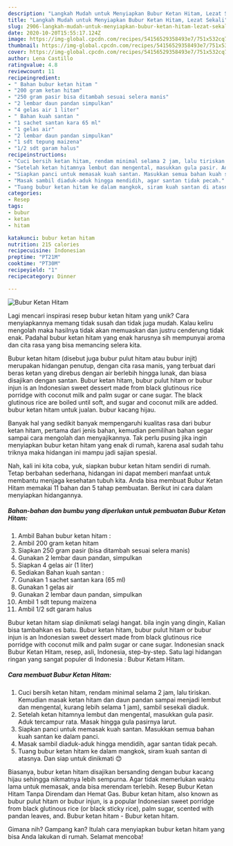 ```yaml
---
description: "Langkah Mudah untuk Menyiapkan Bubur Ketan Hitam, Lezat Sekali"
title: "Langkah Mudah untuk Menyiapkan Bubur Ketan Hitam, Lezat Sekali"
slug: 2906-langkah-mudah-untuk-menyiapkan-bubur-ketan-hitam-lezat-sekali
date: 2020-10-20T15:55:17.124Z
image: https://img-global.cpcdn.com/recipes/54156529358493e7/751x532cq70/bubur-ketan-hitam-foto-resep-utama.jpg
thumbnail: https://img-global.cpcdn.com/recipes/54156529358493e7/751x532cq70/bubur-ketan-hitam-foto-resep-utama.jpg
cover: https://img-global.cpcdn.com/recipes/54156529358493e7/751x532cq70/bubur-ketan-hitam-foto-resep-utama.jpg
author: Lena Castillo
ratingvalue: 4.8
reviewcount: 11
recipeingredient:
- " Bahan bubur ketan hitam "
- "200 gram ketan hitam"
- "250 gram pasir bisa ditambah sesuai selera manis"
- "2 lembar daun pandan simpulkan"
- "4 gelas air 1 liter"
- " Bahan kuah santan "
- "1 sachet santan kara 65 ml"
- "1 gelas air"
- "2 lembar daun pandan simpulkan"
- "1 sdt tepung maizena"
- "1/2 sdt garam halus"
recipeinstructions:
- "Cuci bersih ketan hitam, rendam minimal selama 2 jam, lalu tiriskan. Kemudian masak ketan hitam dan daun pandan sampai menjadi lembut dan mengental, kurang lebih selama 1 jam), sambil sesekali diaduk."
- "Setelah ketan hitamnya lembut dan mengental, masukkan gula pasir. Aduk tercampur rata. Masak hingga gula pasirnya larut."
- "Siapkan panci untuk memasak kuah santan. Masukkan semua bahan kuah santan ke dalam panci."
- "Masak sambil diaduk-aduk hingga mendidih, agar santan tidak pecah."
- "Tuang bubur ketan hitam ke dalam mangkok, siram kuah santan di atasnya. Dan siap untuk dinikmati 😊"
categories:
- Resep
tags:
- bubur
- ketan
- hitam

katakunci: bubur ketan hitam 
nutrition: 215 calories
recipecuisine: Indonesian
preptime: "PT21M"
cooktime: "PT30M"
recipeyield: "1"
recipecategory: Dinner

---
```



![Bubur Ketan Hitam](https://img-global.cpcdn.com/recipes/54156529358493e7/751x532cq70/bubur-ketan-hitam-foto-resep-utama.jpg)

Lagi mencari inspirasi resep bubur ketan hitam yang unik? Cara menyiapkannya memang tidak susah dan tidak juga mudah. Kalau keliru mengolah maka hasilnya tidak akan memuaskan dan justru cenderung tidak enak. Padahal bubur ketan hitam yang enak harusnya sih mempunyai aroma dan cita rasa yang bisa memancing selera kita.

Bubur ketan hitam (disebut juga bubur pulut hitam atau bubur injit) merupakan hidangan penutup, dengan cita rasa manis, yang terbuat dari beras ketan yang direbus dengan air berlebih hingga lunak, dan biasa disajikan dengan santan. Bubur ketan hitam, bubur pulut hitam or bubur injun is an Indonesian sweet dessert made from black glutinous rice porridge with coconut milk and palm sugar or cane sugar. The black glutinous rice are boiled until soft, and sugar and coconut milk are added. bubur ketan hitam untuk jualan. bubur kacang hijau.

Banyak hal yang sedikit banyak mempengaruhi kualitas rasa dari bubur ketan hitam, pertama dari jenis bahan, kemudian pemilihan bahan segar sampai cara mengolah dan menyajikannya. Tak perlu pusing jika ingin menyiapkan bubur ketan hitam yang enak di rumah, karena asal sudah tahu triknya maka hidangan ini mampu jadi sajian spesial.


Nah, kali ini kita coba, yuk, siapkan bubur ketan hitam sendiri di rumah. Tetap berbahan sederhana, hidangan ini dapat memberi manfaat untuk membantu menjaga kesehatan tubuh kita. Anda bisa membuat Bubur Ketan Hitam memakai 11 bahan dan 5 tahap pembuatan. Berikut ini cara dalam menyiapkan hidangannya.

<!--inarticleads1-->

##### Bahan-bahan dan bumbu yang diperlukan untuk pembuatan Bubur Ketan Hitam:

1. Ambil  Bahan bubur ketan hitam :
1. Ambil 200 gram ketan hitam
1. Siapkan 250 gram pasir (bisa ditambah sesuai selera manis)
1. Gunakan 2 lembar daun pandan, simpulkan
1. Siapkan 4 gelas air (1 liter)
1. Sediakan  Bahan kuah santan :
1. Gunakan 1 sachet santan kara (65 ml)
1. Gunakan 1 gelas air
1. Gunakan 2 lembar daun pandan, simpulkan
1. Ambil 1 sdt tepung maizena
1. Ambil 1/2 sdt garam halus


Bubur ketan hitam siap dinikmati selagi hangat. bila ingin yang dingin, Kalian bisa tambahkan es batu. Bubur ketan hitam, bubur pulut hitam or bubur injun is an Indonesian sweet dessert made from black glutinous rice porridge with coconut milk and palm sugar or cane sugar. Indonesian snack Bubur Ketan Hitam, resep, asli, Indonesia, step-by-step. Satu lagi hidangan ringan yang sangat populer di Indonesia : Bubur Ketam Hitam. 

<!--inarticleads2-->

##### Cara membuat Bubur Ketan Hitam:

1. Cuci bersih ketan hitam, rendam minimal selama 2 jam, lalu tiriskan. Kemudian masak ketan hitam dan daun pandan sampai menjadi lembut dan mengental, kurang lebih selama 1 jam), sambil sesekali diaduk.
1. Setelah ketan hitamnya lembut dan mengental, masukkan gula pasir. Aduk tercampur rata. Masak hingga gula pasirnya larut.
1. Siapkan panci untuk memasak kuah santan. Masukkan semua bahan kuah santan ke dalam panci.
1. Masak sambil diaduk-aduk hingga mendidih, agar santan tidak pecah.
1. Tuang bubur ketan hitam ke dalam mangkok, siram kuah santan di atasnya. Dan siap untuk dinikmati 😊


Biasanya, bubur ketan hitam disajikan bersanding dengan bubur kacang hijau sehingga nikmatnya lebih sempurna. Agar tidak memerlukan waktu lama untuk memasak, anda bisa merendam terlebih. Resep Bubur Ketan Hitam Tanpa Direndam dan Hemat Gas. Bubur ketan hitam, also known as bubur pulut hitam or bubur injun, is a popular Indonesian sweet porridge from black glutinous rice (or black sticky rice), palm sugar, scented with pandan leaves, and. Bubur ketan hitam - Bubur ketan hitam. 

Gimana nih? Gampang kan? Itulah cara menyiapkan bubur ketan hitam yang bisa Anda lakukan di rumah. Selamat mencoba!
